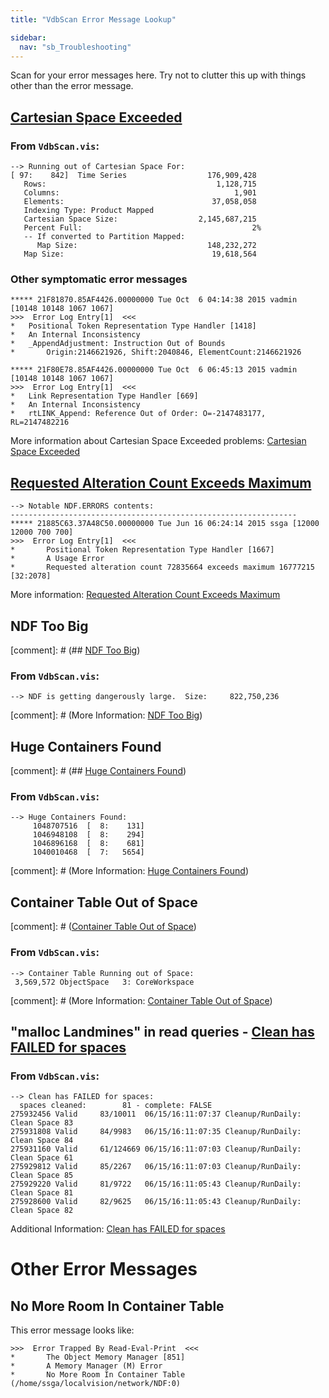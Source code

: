 ```yaml
---
title: "VdbScan Error Message Lookup"

sidebar:
  nav: "sb_Troubleshooting"
---
```


Scan for your error messages here.  Try not to clutter this up with things other than the error message.

## [Cartesian Space Exceeded](VdbScan-cartesian-space-exceeded.html)

### From `VdbScan.vis`:

```
--> Running out of Cartesian Space For:
[ 97:    842]  Time Series                  176,909,428
   Rows:                                      1,128,715
   Columns:                                       1,901
   Elements:                                 37,058,058
   Indexing Type: Product Mapped
   Cartesian Space Size:                  2,145,687,215
   Percent Full:                                      2%
   -- If converted to Partition Mapped: 
      Map Size:                             148,232,272
   Map Size:                                 19,618,564
```

### Other symptomatic error messages

```
***** 21F81870.85AF4426.00000000 Tue Oct  6 04:14:38 2015 vadmin [10148 10148 1067 1067]
>>>  Error Log Entry[1]  <<<
*	Positional Token Representation Type Handler [1418]
*	An Internal Inconsistency
*	_AppendAdjustment: Instruction Out of Bounds
*		Origin:2146621926, Shift:2040846, ElementCount:2146621926
```

```
***** 21F80E78.85AF4426.00000000 Tue Oct  6 06:45:13 2015 vadmin [10148 10148 1067 1067]
>>>  Error Log Entry[1]  <<<
*	Link Representation Type Handler [669]
*	An Internal Inconsistency
*	rtLINK_Append: Reference Out of Order: O=-2147483177, RL=2147482216
```

More information about Cartesian Space Exceeded problems: [Cartesian Space Exceeded](VdbScan-cartesian-space-exceeded.html)

## [Requested Alteration Count Exceeds Maximum](VdbScan-alteration-count-exceeds-maximum.html)

```
--> Notable NDF.ERRORS contents:
----------------------------------------------------------------
***** 21885C63.37A48C50.00000000 Tue Jun 16 06:24:14 2015 ssga [12000 12000 700 700]
>>>  Error Log Entry[1]  <<<
*       Positional Token Representation Type Handler [1667]
*       A Usage Error
*       Requested alteration count 72835664 exceeds maximum 16777215 [32:2078]
```

More information: [Requested Alteration Count Exceeds Maximum](VdbScan-alteration-count-exceeds-maximum.html)

## NDF Too Big
[comment]: # (## [NDF Too Big](VdbScan-ndf-too-big.html))

### From `VdbScan.vis`:

```
--> NDF is getting dangerously large.  Size:     822,750,236
```

[comment]: # (More Information: [NDF Too Big](VdbScan-ndf-too-big.html))

## Huge Containers Found
[comment]: # (## [Huge Containers Found](VdbScan-container-too-large.html))

### From `VdbScan.vis`:

```
--> Huge Containers Found:
     1048707516  [  8:    131]
     1046948108  [  8:    294]
     1046896168  [  8:    681]
     1040010468  [  7:   5654]
```

[comment]: # (More Information: [Huge Containers Found](VdbScan-container-too-large.html))

## Container Table Out of Space
[comment]: # ([Container Table Out of Space](VdbScan-container-table-out-of-space.html))

### From `VdbScan.vis`:

```
--> Container Table Running out of Space:
 3,569,572 ObjectSpace   3: CoreWorkspace
```

[comment]: # (More Information: [Container Table Out of Space](VdbScan-container-table-out-of-space.html))

## "malloc Landmines" in read queries - [Clean has FAILED for spaces](VdbScan-clean-has-failed.html)

### From `VdbScan.vis`:

```
--> Clean has FAILED for spaces:
  spaces cleaned:        81 - complete: FALSE
275932456 Valid     83/10011  06/15/16:11:07:37 Cleanup/RunDaily:  Clean Space 83
275931808 Valid     84/9983   06/15/16:11:07:35 Cleanup/RunDaily:  Clean Space 84
275931160 Valid     61/124669 06/15/16:11:07:03 Cleanup/RunDaily:  Clean Space 61
275929812 Valid     85/2267   06/15/16:11:07:03 Cleanup/RunDaily:  Clean Space 85
275929220 Valid     81/9722   06/15/16:11:05:43 Cleanup/RunDaily:  Clean Space 81
275928600 Valid     82/9625   06/15/16:11:05:43 Cleanup/RunDaily:  Clean Space 82
```

Additional Information: [Clean has FAILED for spaces](VdbScan-clean-has-failed.html)

# Other Error Messages

## No More Room In Container Table

This error message looks like: 

```
>>>  Error Trapped By Read-Eval-Print  <<<
*       The Object Memory Manager [851]
*       A Memory Manager (M) Error
*       No More Room In Container Table (/home/ssga/localvision/network/NDF:0)
```
